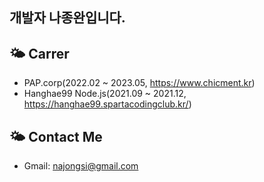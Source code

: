 
## 개발자 나종완입니다.

## 🌤 Carrer 
* PAP.corp(2022.02 ~ 2023.05, https://www.chicment.kr)
* Hanghae99 Node.js(2021.09 ~ 2021.12, https://hanghae99.spartacodingclub.kr/)

## 🌤 Contact Me
* Gmail: najongsi@gmail.com

